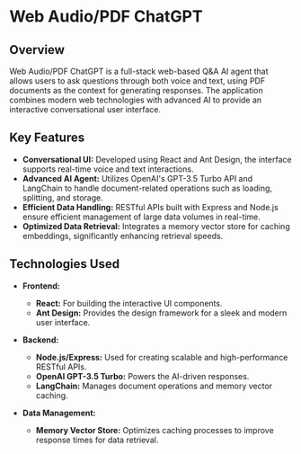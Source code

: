 # Web Audio/PDF ChatGPT

## Overview
Web Audio/PDF ChatGPT is a full-stack web-based Q&A AI agent that allows users to ask questions through both voice and text, using PDF documents as the context for generating responses. The application combines modern web technologies with advanced AI to provide an interactive conversational user interface.

## Key Features
- **Conversational UI:** Developed using React and Ant Design, the interface supports real-time voice and text interactions.
- **Advanced AI Agent:** Utilizes OpenAI's GPT-3.5 Turbo API and LangChain to handle document-related operations such as loading, splitting, and storage.
- **Efficient Data Handling:** RESTful APIs built with Express and Node.js ensure efficient management of large data volumes in real-time.
- **Optimized Data Retrieval:** Integrates a memory vector store for caching embeddings, significantly enhancing retrieval speeds.

## Technologies Used
- **Frontend:**
  - **React:** For building the interactive UI components.
  - **Ant Design:** Provides the design framework for a sleek and modern user interface.

- **Backend:**
  - **Node.js/Express:** Used for creating scalable and high-performance RESTful APIs.
  - **OpenAI GPT-3.5 Turbo:** Powers the AI-driven responses.
  - **LangChain:** Manages document operations and memory vector caching.

- **Data Management:**
  - **Memory Vector Store:** Optimizes caching processes to improve response times for data retrieval.
